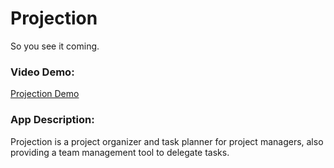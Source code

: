 # Projection
So you see it coming.

### Video Demo:
 [Projection Demo](https://www.youtube.com/watch?v=AMdfaopW4YY)

### App Description:
Projection is a project organizer and task planner for project managers, also providing a team management tool to delegate tasks.

<!-- ## Models & Relationships

### User | Project | ProjectTask | TeamMemberProjectTask | TeamMember | DailyTask  

<br/>

### User <br />
* Has Many Projects
* Has Many ProjectTasks, Through Projects
* Has Many TeamMembers

### Project
* Belongs To User
* Has Many ProjectTasks
* Has Many Contacts

### Contact
* Belongs To Project

### ProjectTask
* Belongs To Project
* Has Many TeamMemberProjectTasks
* Has Many TeamMembers, through TeamMemberProjectTasks

### TeamMemberProjectTask
* Belongs To ProjectTask
* Belongs To TeamMember

### TeamMember
* Belongs To User
* Has Many TeamMemberProjectTasks
* Has Many ProjectTasks, through TeamMemberProjectTasks

### DailyTask
* Belongs To User

#

## SQL Database Table Properties

### User Table Properties
* Name
* Email
* Password
* Image

### Project Table Properties 
* Name
* Deadline
* Notes

### Contact Table Properties
* Name
* Email
* Phone
* Notes
* ProjectID (Foreign ID)

### ProjectTask Table Properties
* Name
* Importance
* Deadline
* Description
* Status
* ProjectID (Foreign Key)

### TeamMemberProjectTask Table Properties
* ProjectTaskID (ForeignID)
* TeamMemberID (ForeignID)

### TeamMember Table Properties
* Name
* Image
* UserID (Foreign Key)

### DailyTask Table Properties
* Description
* Deadline
* Status
* UserID (Foreign Key)

#

## Component Hierarchy
* App - Routes

* HomePAGE
    * Login
    * SignUp

* LandingPAGE
    * NavBar
        * Logo
        * Profile
            * Show Panel
        * Logout
    * Project Cards
    * Daily Tasks
        Overdue Tasks, Stretch Tasks
    * Team Members

* ProjectPAGE / Stretch Goal Modal Added to Home
    * NavBar
        * Logo
        * Back
        * Profile
            * Show Panel
        * Logout
    * Expanded Project Card
    * Graph?

#

## Functionality
* Full CRUD basically everywhere
* Common sense layout - Easy to learn 
* Projects in cards on left, expandable
    * Tasks (sorted by deadline)
        * Will have exclamation mark if marked as priority or deadline approaching. If assigned to partner it will show partner icon in small, clickable circle.
        * Can marked as complete and moves to completed tasks section of project
    * Key project contacts (outside of team)
    * Team members associated with project
        * Recent  tasks completed for that team member
        * Tasks that have been assigned to team member
    * Completed tasks
* Daily tasks on right
    * Card under tasks showing overdue tasks
    * Another card showing stretch tasks
* Everything can be easily and cleanly changed
* Cards and page segmentation will be clean and make sense
* Graph for deadline visuals
* Team shown at bottom of screen
    * Team Member portrait can be clicked showing small window with all tasks assigned to that Team Member and recent tasks completed
* Navbar on side or top with user profile and logout
* User Login & Authentication with Token
* User Validations and Authorization

#

## Stretch Goals
* Alternate page with graphs
* Team member option, when clicked changes from project manager mode to team member mode with simpler layout of tasks assigned to that team member. This could be an option at sign up to choose one.

#

## Schedule
* Wed, Nov 18 - Back & Front-end Set Up, Begin Auth|Redux 
* Thur, Nov 19 - Auth & Redux Set Up
* Fri, Nov 20 - Components Up & Dynamically Rendering Data
* Sat-Sun - Template Setup, Data Rendered in Cards
* Mon, Nov 23 - Crud Operational for MVP Components
* Tue, Nov 24 - Style
* Wed, Nov 25 - MVP
* Thur-Tues - Style, Add Features, Style
* Wed, Dec 2 - DONE!
 -->

<!-- ## Related Information
<br/>

### Video Demo:
 [Video Demo Link](https://video.com/blahblahblah)

### Difficulties/Things Learned:
* Implementing JWT Authorization upon User login
* Passing state through props
* Accessing/changing deeply nested components

### Changes/Modifications/Additions:
* Add more lessons to database (everything is rendered dynamically to support growth)
* Add quiz feature at end of each lesson, record User scores
* Add visuals to topic show pages such as diagrams and interactive learning tools

### Highlights
* Popout Avatar selection feature
* Homepage & Login Aesthetic
* Accordion Feature for SubCategories -->
